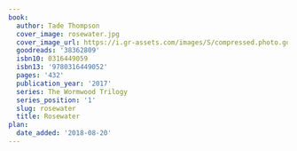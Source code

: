 ```yaml
---
book:
  author: Tade Thompson
  cover_image: rosewater.jpg
  cover_image_url: https://i.gr-assets.com/images/S/compressed.photo.goodreads.com/books/1534300082l/38362809._SX98_.jpg
  goodreads: '38362809'
  isbn10: 0316449059
  isbn13: '9780316449052'
  pages: '432'
  publication_year: '2017'
  series: The Wormwood Trilogy
  series_position: '1'
  slug: rosewater
  title: Rosewater
plan:
  date_added: '2018-08-20'
---
```

